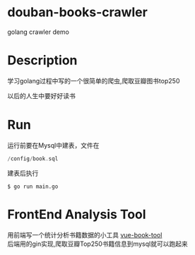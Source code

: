 # douban-books-crawler
golang crawler demo

# Description
学习golang过程中写的一个很简单的爬虫,爬取豆瓣图书top250  

以后的人生中要好好读书



# Run  
运行前要在Mysql中建表，文件在
```go
/config/book.sql
```
建表后执行

```shell
$ go run main.go
```

# FrontEnd Analysis Tool

用前端写一个统计分析书籍数据的小工具
[vue-book-tool](https://github.com/fenghaojiang/vue-books-tool)  
后端用的gin实现,爬取豆瓣Top250书籍信息到mysql就可以跑起来  

